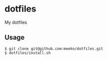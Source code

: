 # dotfiles
My dotfiles

## Usage

```console
$ git clone git@github.com:meekn/dotfiles.git
$ dotfiles/install.sh
```
